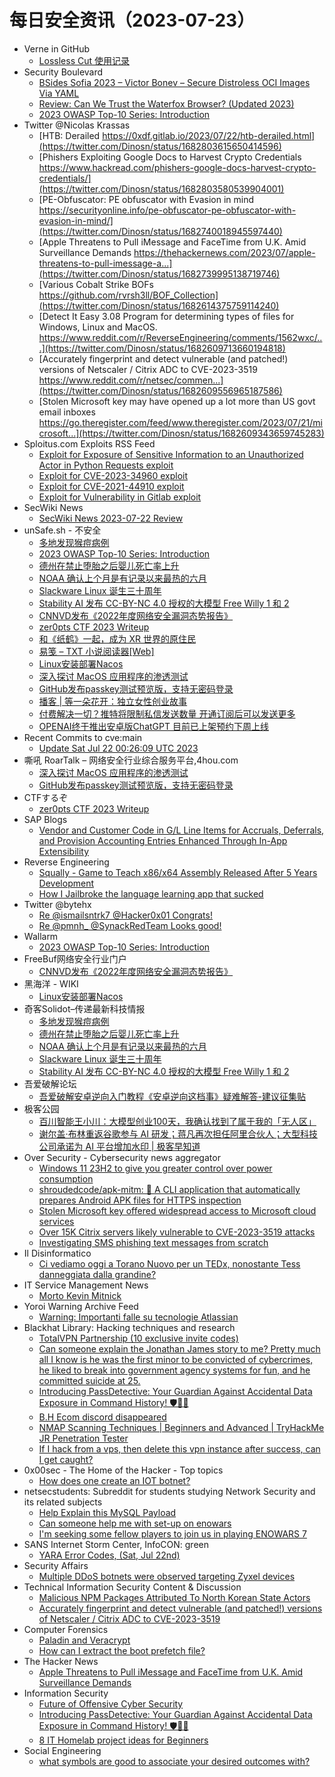 # 每日安全资讯（2023-07-23）

- Verne in GitHub
  - [Lossless Cut 使用记录](https://einverne.github.io/post/2023/07/lossless-cut.html)
- Security Boulevard
  - [BSides Sofia 2023 – Victor Bonev – Secure Distroless OCI Images Via YAML](https://securityboulevard.com/2023/07/bsides-sofia-2023-victor-bonev-secure-distroless-oci-images-via-yaml/)
  - [Review: Can We Trust the Waterfox Browser? (Updated 2023)](https://securityboulevard.com/2023/07/review-can-we-trust-the-waterfox-browser-updated-2023/)
  - [2023 OWASP Top-10 Series: Introduction](https://securityboulevard.com/2023/07/2023-owasp-top-10-series-introduction/)
- Twitter @Nicolas Krassas
  - [HTB: Derailed https://0xdf.gitlab.io/2023/07/22/htb-derailed.html](https://twitter.com/Dinosn/status/1682803615650414596)
  - [Phishers Exploiting Google Docs to Harvest Crypto Credentials https://www.hackread.com/phishers-google-docs-harvest-crypto-credentials/](https://twitter.com/Dinosn/status/1682803580539904001)
  - [PE-Obfuscator: PE obfuscator with Evasion in mind https://securityonline.info/pe-obfuscator-pe-obfuscator-with-evasion-in-mind/](https://twitter.com/Dinosn/status/1682740018945597440)
  - [Apple Threatens to Pull iMessage and FaceTime from U.K. Amid Surveillance Demands https://thehackernews.com/2023/07/apple-threatens-to-pull-imessage-a...](https://twitter.com/Dinosn/status/1682739995138719746)
  - [Various Cobalt Strike BOFs https://github.com/rvrsh3ll/BOF_Collection](https://twitter.com/Dinosn/status/1682614375759114240)
  - [Detect It Easy 3.08 Program for determining types of files for Windows, Linux and MacOS. https://www.reddit.com/r/ReverseEngineering/comments/1562wxc/...](https://twitter.com/Dinosn/status/1682609713660194818)
  - [Accurately fingerprint and detect vulnerable (and patched!) versions of Netscaler / Citrix ADC to CVE-2023-3519 https://www.reddit.com/r/netsec/commen...](https://twitter.com/Dinosn/status/1682609556965187586)
  - [Stolen Microsoft key may have opened up a lot more than US govt email inboxes https://go.theregister.com/feed/www.theregister.com/2023/07/21/microsoft...](https://twitter.com/Dinosn/status/1682609343659745283)
- Sploitus.com Exploits RSS Feed
  - [Exploit for Exposure of Sensitive Information to an Unauthorized Actor in Python Requests exploit](https://sploitus.com/exploit?id=1ACA74FA-745C-59A2-BDF4-93C4FB87527F&utm_source=rss&utm_medium=rss)
  - [Exploit for CVE-2023-34960 exploit](https://sploitus.com/exploit?id=96486D55-74F1-5253-91FA-98A1131E09C3&utm_source=rss&utm_medium=rss)
  - [Exploit for CVE-2021-44910 exploit](https://sploitus.com/exploit?id=CA195157-6C0B-552F-9F38-134299EE448E&utm_source=rss&utm_medium=rss)
  - [Exploit for Vulnerability in Gitlab exploit](https://sploitus.com/exploit?id=D57996A0-784E-5C62-9D89-81A938729F9E&utm_source=rss&utm_medium=rss)
- SecWiki News
  - [SecWiki News 2023-07-22 Review](http://www.sec-wiki.com/?2023-07-22)
- unSafe.sh - 不安全
  - [多地发现猴痘病例](https://buaq.net/go-172708.html)
  - [2023 OWASP Top-10 Series: Introduction](https://buaq.net/go-172707.html)
  - [德州在禁止堕胎之后婴儿死亡率上升](https://buaq.net/go-172703.html)
  - [NOAA 确认上个月是有记录以来最热的六月](https://buaq.net/go-172704.html)
  - [Slackware Linux 诞生三十周年](https://buaq.net/go-172705.html)
  - [Stability AI 发布 CC-BY-NC 4.0 授权的大模型 Free Willy 1 和 2](https://buaq.net/go-172706.html)
  - [CNNVD发布《2022年度网络安全漏洞态势报告》](https://buaq.net/go-172701.html)
  - [zer0pts CTF 2023 Writeup](https://buaq.net/go-172698.html)
  - [和《纸鹤》一起，成为 XR 世界的原住民](https://buaq.net/go-172697.html)
  - [易笺 – TXT 小说阅读器[Web]](https://buaq.net/go-172699.html)
  - [Linux安装部署Nacos](https://buaq.net/go-172696.html)
  - [深入探讨 MacOS 应用程序的渗透测试](https://buaq.net/go-172694.html)
  - [GitHub发布passkey测试预览版，支持无密码登录](https://buaq.net/go-172695.html)
  - [播客 | 等一朵花开：独立女性创业故事](https://buaq.net/go-172693.html)
  - [付费解决一切？推特将限制私信发送数量 开通订阅后可以发送更多](https://buaq.net/go-172690.html)
  - [OPENAI终于推出安卓版ChatGPT 目前已上架预约下周上线](https://buaq.net/go-172691.html)
- Recent Commits to cve:main
  - [Update Sat Jul 22 00:26:09 UTC 2023](https://github.com/trickest/cve/commit/ffb9130cf031336435d046f7a6f5d64cd49f2b40)
- 嘶吼 RoarTalk – 网络安全行业综合服务平台,4hou.com
  - [深入探讨 MacOS 应用程序的渗透测试](https://www.4hou.com/posts/z4Qq)
  - [GitHub发布passkey测试预览版，支持无密码登录](https://www.4hou.com/posts/8zOj)
- CTFするぞ
  - [zer0pts CTF 2023 Writeup](https://ptr-yudai.hatenablog.com/entry/2023/07/22/184044)
- SAP Blogs
  - [Vendor and Customer Code in G/L Line Items for Accruals, Deferrals, and Provision Accounting Entries Enhanced Through In-App Extensibility](https://blogs.sap.com/2023/07/22/vendor-and-supplier-code-in-g-l-line-items-for-accruals-deferrals-and-provision-accounting-entries-enhanced-through-in-app-extensibility/)
- Reverse Engineering
  - [Squally - Game to Teach x86/x64 Assembly Released After 5 Years Development](https://www.reddit.com/r/ReverseEngineering/comments/156y4e6/squally_game_to_teach_x86x64_assembly_released/)
  - [How I Jailbroke the language learning app that sucked](https://www.reddit.com/r/ReverseEngineering/comments/156xemi/how_i_jailbroke_the_language_learning_app_that/)
- Twitter @bytehx
  - [Re @ismailsntrk7 @Hacker0x01 Congrats!](https://twitter.com/bytehx343/status/1682586275201814528)
  - [Re @pmnh_ @SynackRedTeam Looks good!](https://twitter.com/bytehx343/status/1682585891083255809)
- Wallarm
  - [2023 OWASP Top-10 Series: Introduction](https://lab.wallarm.com/introduction/)
- FreeBuf网络安全行业门户
  - [CNNVD发布《2022年度网络安全漏洞态势报告》](https://www.freebuf.com/articles/neopoints/372840.html)
- 黑海洋 - WIKI
  - [Linux安装部署Nacos](https://blog.upx8.com/3702)
- 奇客Solidot–传递最新科技情报
  - [多地发现猴痘病例](https://www.solidot.org/story?sid=75588)
  - [德州在禁止堕胎之后婴儿死亡率上升](https://www.solidot.org/story?sid=75587)
  - [NOAA 确认上个月是有记录以来最热的六月](https://www.solidot.org/story?sid=75586)
  - [Slackware Linux 诞生三十周年](https://www.solidot.org/story?sid=75585)
  - [Stability AI 发布 CC-BY-NC 4.0 授权的大模型 Free Willy 1 和 2](https://www.solidot.org/story?sid=75584)
- 吾爱破解论坛
  - [吾爱破解安卓逆向入门教程《安卓逆向这档事》疑难解答-建议征集贴](https://mp.weixin.qq.com/s?__biz=MjM5Mjc3MDM2Mw==&mid=2651139631&idx=1&sn=11dd67e3c38fe2e9692c9fd3a41259fc&chksm=bd50be7b8a27376d0816f2cd4757c7d0d7e8a68d38a1ce0a7213d6877a77ad271c728e629b3e&scene=58&subscene=0#rd)
- 极客公园
  - [百川智能王小川：大模型创业100天，我确认找到了属于我的「无人区」](https://mp.weixin.qq.com/s?__biz=MTMwNDMwODQ0MQ==&mid=2653002010&idx=1&sn=b8818748814545cb847c91c81cb53f16&chksm=7e54e4ac49236dba87af2e099758fa798ada8c0ed70732ddbdb44dcbea5e1ec59831b970c081&scene=58&subscene=0#rd)
  - [谢尔盖·布林重返谷歌参与 AI 研发；蒋凡再次担任阿里合伙人；大型科技公司承诺为 AI 平台增加水印 | 极客早知道](https://mp.weixin.qq.com/s?__biz=MTMwNDMwODQ0MQ==&mid=2653001946&idx=1&sn=2d4cd7877ef53798e2d4cbd4c5d51735&chksm=7e54e56c49236c7ac0d9783263d6ec431dd42b883bf4cc4e5964bc97e1af8af18ec54ef2602d&scene=58&subscene=0#rd)
- Over Security - Cybersecurity news aggregator
  - [Windows 11 23H2 to give you greater control over power consumption](https://www.bleepingcomputer.com/news/microsoft/windows-11-23h2-to-give-you-greater-control-over-power-consumption/)
  - [shroudedcode/apk-mitm: 🤖 A CLI application that automatically prepares Android APK files for HTTPS inspection](https://github.com/shroudedcode/apk-mitm)
  - [Stolen Microsoft key offered widespread access to Microsoft cloud services](https://www.bleepingcomputer.com/news/security/stolen-microsoft-key-offered-widespread-access-to-microsoft-cloud-services/)
  - [Over 15K Citrix servers likely vulnerable to CVE-2023-3519 attacks](https://www.bleepingcomputer.com/news/security/over-15k-citrix-servers-likely-vulnerable-to-cve-2023-3519-attacks/)
  - [Investigating SMS phishing text messages from scratch](https://blog.bushidotoken.net/2023/07/investigating-sms-phishing-text.html)
- Il Disinformatico
  - [Ci vediamo oggi a Torano Nuovo per un TEDx, nonostante Tess danneggiata dalla grandine?](http://attivissimo.blogspot.com/2023/07/ci-vediamo-oggi-torano-nuovo-per-un-tedx.html)
- IT Service Management News
  - [Morto Kevin Mitnick](http://blog.cesaregallotti.it/2023/07/morto-kevin-mitnick.html)
- Yoroi Warning Archive Feed
  - [Warning: Importanti falle su tecnologie Atlassian](https://us9.campaign-archive.com/?u=00093dab1cf5ca5a1d3d08535&id=ee7c692b0b)
- Blackhat Library: Hacking techniques and research
  - [TotalVPN Partnership (10 exclusive invite codes)](https://www.reddit.com/r/blackhat/comments/156v6d3/totalvpn_partnership_10_exclusive_invite_codes/)
  - [Can someone explain the Jonathan James story to me? Pretty much all I know is he was the first minor to be convicted of cybercrimes, he liked to break into government agency systems for fun, and he committed suicide at 25.](https://www.reddit.com/r/blackhat/comments/156y135/can_someone_explain_the_jonathan_james_story_to/)
  - [Introducing PassDetective: Your Guardian Against Accidental Data Exposure in Command History! 🛡️🕵️‍♂️](https://www.reddit.com/r/blackhat/comments/156k6wy/introducing_passdetective_your_guardian_against/)
  - [B.H Ecom discord disappeared](https://www.reddit.com/r/blackhat/comments/156hpfs/bh_ecom_discord_disappeared/)
  - [NMAP Scanning Techniques | Beginners and Advanced | TryHackMe JR Penetration Tester](https://www.reddit.com/r/blackhat/comments/156qbjr/nmap_scanning_techniques_beginners_and_advanced/)
  - [If I hack from a vps, then delete this vpn instance after success, can I get caught?](https://www.reddit.com/r/blackhat/comments/156bmlg/if_i_hack_from_a_vps_then_delete_this_vpn/)
- 0x00sec - The Home of the Hacker - Top topics
  - [How does one create an IOT botnet?](https://0x00sec.org/t/how-does-one-create-an-iot-botnet/36060)
- netsecstudents: Subreddit for students studying Network Security and its related subjects
  - [Help Explain this MySQL Payload](https://www.reddit.com/r/netsecstudents/comments/156v9j5/help_explain_this_mysql_payload/)
  - [Can someone help me with set-up on enowars](https://www.reddit.com/r/netsecstudents/comments/156jbia/can_someone_help_me_with_setup_on_enowars/)
  - [I'm seeking some fellow players to join us in playing ENOWARS 7](https://www.reddit.com/r/netsecstudents/comments/1564vlw/im_seeking_some_fellow_players_to_join_us_in/)
- SANS Internet Storm Center, InfoCON: green
  - [YARA Error Codes, (Sat, Jul 22nd)](https://isc.sans.edu/diary/rss/30054)
- Security Affairs
  - [Multiple DDoS botnets were observed targeting Zyxel devices](https://securityaffairs.com/148724/malware/ddos-botnets-targets-zyxel-devices.html)
- Technical Information Security Content & Discussion
  - [Malicious NPM Packages Attributed To North Korean State Actors](https://www.reddit.com/r/netsec/comments/1566ozv/malicious_npm_packages_attributed_to_north_korean/)
  - [Accurately fingerprint and detect vulnerable (and patched!) versions of Netscaler / Citrix ADC to CVE-2023-3519](https://www.reddit.com/r/netsec/comments/1565ia0/accurately_fingerprint_and_detect_vulnerable_and/)
- Computer Forensics
  - [Paladin and Veracrypt](https://www.reddit.com/r/computerforensics/comments/156psiz/paladin_and_veracrypt/)
  - [How can I extract the boot prefetch file?](https://www.reddit.com/r/computerforensics/comments/156ie13/how_can_i_extract_the_boot_prefetch_file/)
- The Hacker News
  - [Apple Threatens to Pull iMessage and FaceTime from U.K. Amid Surveillance Demands](https://thehackernews.com/2023/07/apple-threatens-to-pull-imessage-and.html)
- Information Security
  - [Future of Offensive Cyber Security](https://www.reddit.com/r/Information_Security/comments/156wlxi/future_of_offensive_cyber_security/)
  - [Introducing PassDetective: Your Guardian Against Accidental Data Exposure in Command History! 🛡️🕵️‍♂️](https://www.reddit.com/r/Information_Security/comments/156jybt/introducing_passdetective_your_guardian_against/)
  - [8 IT Homelab project ideas for Beginners](https://www.reddit.com/r/Information_Security/comments/156f03y/8_it_homelab_project_ideas_for_beginners/)
- Social Engineering
  - [what symbols are good to associate your desired outcomes with?](https://www.reddit.com/r/SocialEngineering/comments/156wyvi/what_symbols_are_good_to_associate_your_desired/)

